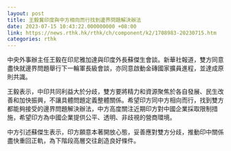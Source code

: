 ```yaml
---
layout: post
title: 王毅冀印度與中方相向而行找到邊界問題解決辦法
date: 2023-07-15 10:43:22.000000000 +08:00
link: https://news.rthk.hk/rthk/ch/component/k2/1708983-20230715.htm
categories: rthk
---
```


中央外事辦主任王毅在印尼雅加達與印度外長蘇傑生會談。新華社報道，雙方同意盡快就邊界問題舉行下一輪軍長級會談，亦同意啟動金磚國家擴員進程，並達成原則共識。

王毅表示，中印共同利益大於分歧，雙方要將精力和資源聚焦於各自發展、民生改善和加快振興，不讓具體問題定義整體關係。希望印方同中方相向而行，找到雙方都能夠接受的邊界問題解決辦法，中方高度關注近期印方對中國企業採取限制措施，希望印方為中國企業提供公平、透明、非歧視的營商環境。

中方引述蘇傑生表示，印方願意本著開放心態，妥善應對雙方分歧，推動印中關係盡快重回正軌，為下階段高層交往創造良好條件。
